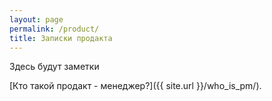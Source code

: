 ```yaml
---
layout: page
permalink: /product/
title: Записки продакта
---
```


Здесь будут заметки



[Кто такой продакт - менеджер?]({{ site.url }}/who_is_pm/).
